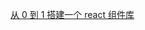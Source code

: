 <a href="https://github.com/kongzhi0707/front-end-learn/blob/master/react/component1.md">从 0 到 1 搭建一个 react 组件库</a>
